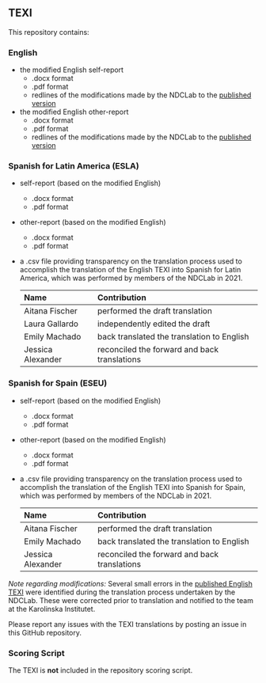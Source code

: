 ## TEXI

This repository contains:

### English
* the modified English self-report
    * .docx format
    * .pdf format
    * redlines of the modifications made by the NDCLab to the [published version](https://chexi.se/downloads)
* the modified English other-report
    * .docx format
    * .pdf format
    * redlines of the modifications made by the NDCLab to the [published version](https://chexi.se/downloads)

### Spanish for Latin America (ESLA)
* self-report (based on the modified English)
    * .docx format
    * .pdf format
* other-report (based on the modified English)
    * .docx format
    * .pdf format
* a .csv file providing transparency on the translation process used to accomplish the translation of the English TEXI into Spanish for Latin America, which was performed by members of the NDCLab in 2021.

    | Name | Contribution |
    | :--  | :--  |
    | Aitana Fischer | performed the draft translation |
    | Laura Gallardo | independently edited the draft |
    | Emily Machado | back translated the translation to English |
    | Jessica Alexander | reconciled the forward and back translations |

### Spanish for Spain (ESEU)
* self-report (based on the modified English)
    * .docx format
    * .pdf format
* other-report (based on the modified English)
    * .docx format
    * .pdf format
* a .csv file providing transparency on the translation process used to accomplish the translation of the English TEXI into Spanish for Spain, which was performed by members of the NDCLab in 2021.

    | Name | Contribution |
    | :--  | :--  |
    | Aitana Fischer | performed the draft translation |
    | Emily Machado | back translated the translation to English |
    | Jessica Alexander | reconciled the forward and back translations |

*Note regarding modifications:* Several small errors in the [published English TEXI](https://chexi.se/downloads) were identified during the translation process undertaken by the NDCLab. These were corrected prior to translation and notified to the team at the Karolinska Institutet.

Please report any issues with the TEXI translations by posting an issue in this GitHub repository.

### Scoring Script
The TEXI is **not** included in the repository scoring script.
